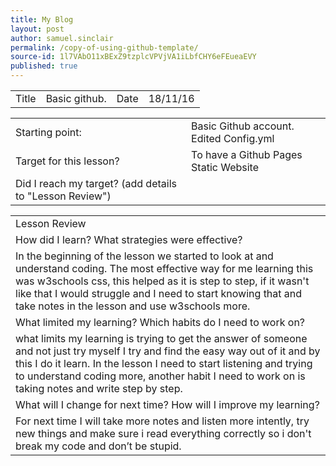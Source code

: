 ```yaml
---
title: My Blog
layout: post
author: samuel.sinclair
permalink: /copy-of-using-github-template/
source-id: 1l7VAbO11xBExZ9tzplcVPVjVA1iLbfCHY6eFEueaEVY
published: true
---
```

<table>
  <tr>
    <td>Title</td>
    <td>Basic github. </td>
    <td>Date</td>
    <td>18/11/16</td>
  </tr>
</table>


<table>
  <tr>
    <td>Starting point:</td>
    <td>Basic Github account. Edited Config.yml</td>
  </tr>
  <tr>
    <td>Target for this lesson?</td>
    <td>To have a Github Pages Static Website</td>
  </tr>
  <tr>
    <td>Did I reach my target? 
(add details to "Lesson Review")</td>
    <td></td>
  </tr>
</table>


<table>
  <tr>
    <td>Lesson Review</td>
  </tr>
  <tr>
    <td>How did I learn? What strategies were effective? </td>
  </tr>
  <tr>
    <td>In the beginning of the lesson we started to look at and understand coding. The most effective way for me learning this was w3schools css, this helped as it is step to step,  if it wasn't like that I would struggle and I need to start knowing that and take notes in the lesson and use w3schools more.

</td>
  </tr>
  <tr>
    <td>What limited my learning? Which habits do I need to work on? </td>
  </tr>
  <tr>
    <td>what limits my learning is trying to get the answer of someone and not just try myself I try and find the easy way out of it and by this I do it learn. In the lesson I need to start listening and trying to understand coding more, another habit I need to work on is taking notes and write step by step.</td>
  </tr>
  <tr>
    <td>What will I change for next time? How will I improve my learning?</td>
  </tr>
  <tr>
    <td>For next time I will take more notes and listen more intently, try new things and make sure i read everything correctly so i don't break my code and don’t be stupid.</td>
  </tr>
</table>


